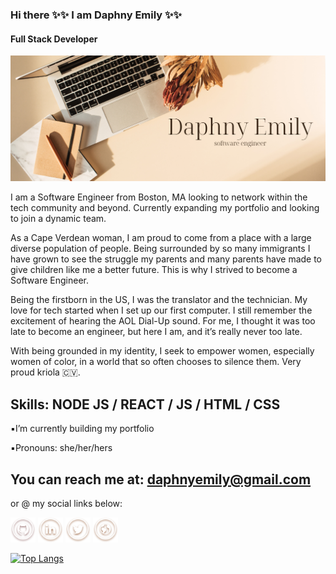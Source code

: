 ### Hi there ✨✨ I am Daphny Emily ✨✨
#### Full Stack Developer
![Full Stack Developer](https://github.com/daphnyemily/daphnyemily/blob/main/DaphnyEmily.png)

I am a Software Engineer from Boston, MA looking to network within the tech community and beyond. Currently expanding my portfolio and looking to join a dynamic team.

As a Cape Verdean woman, I am proud to come from a place with a large diverse population of people. Being surrounded by so many immigrants I have grown to see the struggle my parents and many parents have made to give children like me a better future. This is why I strived to become a Software Engineer. 

Being the firstborn in the US, I was the translator and the technician. My love for tech started when I set up our first computer. I still remember the excitement of hearing the AOL Dial-Up sound. For me, I thought it was too late to become an engineer, but here I am, and it’s really never too late.

With being grounded in my identity, I seek to empower women, especially women of color, in a world that so often chooses to silence them. Very proud kriola 🇨🇻.



## Skills: NODE JS / REACT / JS / HTML / CSS

▪️I’m currently building my portfolio 

▪️Pronouns: she/her/hers 

## You can reach me at: daphnyemily@gmail.com
<p>or @ my social links below:</p>

[<img src='https://github.com/daphnyemily/daphnyemily/blob/main/github.png' alt='github' height='40'>](https://github.com/daphnyemily)  [<img src='https://github.com/daphnyemily/daphnyemily/blob/main/linkedin.png' alt='linkedin' height='40'>](https://www.linkedin.com/in/daphnyfernandes/)  [<img src='https://github.com/daphnyemily/daphnyemily/blob/main/twitter.png' alt='twitter' height='40'>](https://twitter.com/daphnyemily)  [<img src='https://github.com/daphnyemily/daphnyemily/blob/main/web.png' alt='website' height='40'>](https://daphnyemilydev.com/) 



[![Top Langs](https://github-readme-stats.vercel.app/api/top-langs/?username=daphnyemily)](https://github.com/anuraghazra/github-readme-stats)

<!--
**daphnyemily/daphnyemily** is a ✨ _special_ ✨ repository because its `README.md` (this file) appears on your GitHub profile.

Here are some ideas to get you started:

- 🔭 I’m currently working on ...
- 🌱 I’m currently learning ...
- 👯 I’m looking to collaborate on ...
- 🤔 I’m looking for help with ...
- 💬 Ask me about ...
- 📫 How to reach me: ...
- 😄 Pronouns: ...
- ⚡ Fun fact: ...
-->
